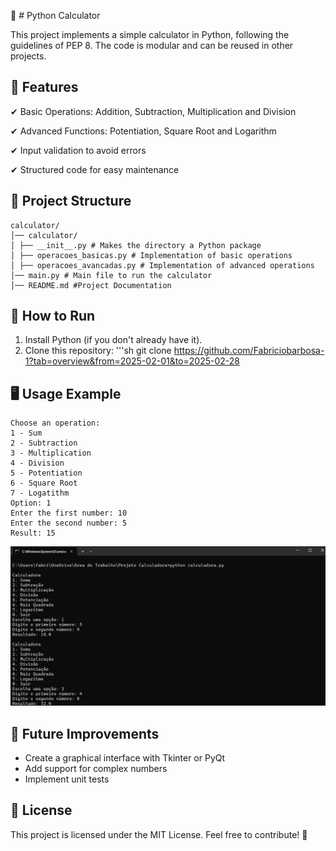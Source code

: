 🧮 # Python Calculator

This project implements a simple calculator in Python, following the guidelines of PEP 8. The code is modular and can be reused in other projects.

## 📌 Features
✔ Basic Operations: Addition, Subtraction, Multiplication and Division

✔ Advanced Functions: Potentiation, Square Root and Logarithm

✔ Input validation to avoid errors

✔ Structured code for easy maintenance

## 📂 Project Structure
```
calculator/
│── calculator/
│ ├── __init__.py # Makes the directory a Python package
│ ├── operacoes_basicas.py # Implementation of basic operations
│ ├── operacoes_avancadas.py # Implementation of advanced operations
│── main.py # Main file to run the calculator
│── README.md #Project Documentation
```

## 🚀 How to Run
1. Install Python (if you don't already have it).
2. Clone this repository:
'''sh
git clone https://github.com/Fabriciobarbosa-1?tab=overview&from=2025-02-01&to=2025-02-28


## 🖥️ Usage Example
```
Choose an operation:
1 - Sum
2 - Subtraction
3 - Multiplication
4 - Division
5 - Potentiation
6 - Square Root
7 - Logatithm
Option: 1
Enter the first number: 10
Enter the second number: 5
Result: 15
```
![image alt](https://github.com/Fabriciobarbosa-1/Calculator/blob/805703649f05e3dad917cc0448ed5e11941bb7ae/Calculator%20Test.png)

## 🔧 Future Improvements
- Create a graphical interface with Tkinter or PyQt
- Add support for complex numbers
- Implement unit tests

## 📜 License
This project is licensed under the MIT License. Feel free to contribute! 🚀
